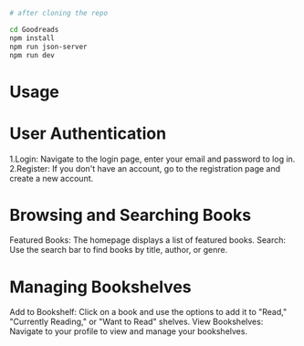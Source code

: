 ```bash
# after cloning the repo

cd Goodreads
npm install
npm run json-server
npm run dev

```

# Usage

# User Authentication

1.Login: Navigate to the login page, enter your email and password to log in.
2.Register: If you don't have an account, go to the registration page and create a new account.

# Browsing and Searching Books

Featured Books: The homepage displays a list of featured books.
Search: Use the search bar to find books by title, author, or genre.

# Managing Bookshelves

Add to Bookshelf: Click on a book and use the options to add it to "Read," "Currently Reading," or "Want to Read" shelves.
View Bookshelves: Navigate to your profile to view and manage your bookshelves.
